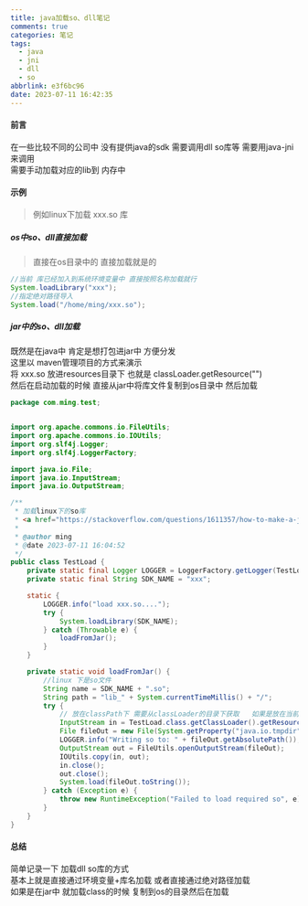 ```yaml
---
title: java加载so、dll笔记
comments: true
categories: 笔记
tags:
  - java
  - jni
  - dll
  - so
abbrlink: e3f6bc96
date: 2023-07-11 16:42:35
---
```

#### 前言  
在一些比较不同的公司中 没有提供java的sdk   需要调用dll  so库等 需要用java-jni来调用     
需要手动加载对应的lib到 内存中
#### 示例   

> 例如linux下加载  xxx.so 库    

##### os中so、dll直接加载   
> 直接在os目录中的 直接加载就是的    

```java
//当前 库已经加入到系统环境变量中 直接按照名称加载就行
System.loadLibrary("xxx");
//指定绝对路径导入 
System.load("/home/ming/xxx.so");
```

##### jar中的so、dll加载    
既然是在java中  肯定是想打包进jar中 方便分发           
这里以 maven管理项目的方式来演示        
将 xxx.so 放进resources目录下  也就是 classLoader.getResource\("")      
然后在启动加载的时候 直接从jar中将库文件复制到os目录中 然后加载   

```java
package com.ming.test;


import org.apache.commons.io.FileUtils;
import org.apache.commons.io.IOUtils;
import org.slf4j.Logger;
import org.slf4j.LoggerFactory;

import java.io.File;
import java.io.InputStream;
import java.io.OutputStream;

/**
 * 加载linux下的so库
 * <a href="https://stackoverflow.com/questions/1611357/how-to-make-a-jar-file-that-includes-dll-files">加载jar中的so库</a>
 *
 * @author ming
 * @date 2023-07-11 16:04:52
 */
public class TestLoad {
    private static final Logger LOGGER = LoggerFactory.getLogger(TestLoad.class);
    private static final String SDK_NAME = "xxx";

    static {
        LOGGER.info("load xxx.so....");
        try {
            System.loadLibrary(SDK_NAME);
        } catch (Throwable e) {
            loadFromJar();
        }
    }

    private static void loadFromJar() {
        //linux 下是so文件
        String name = SDK_NAME + ".so";
        String path = "lib_" + System.currentTimeMillis() + "/";
        try {
            // 放在classPath下 需要从classLoader的目录下获取   如果是放在当前文件的包下 需要 TestLoad.class.getResourceAsStream(name); 即可
            InputStream in = TestLoad.class.getClassLoader().getResourceAsStream(name);
            File fileOut = new File(System.getProperty("java.io.tmpdir") + "/" + path + name);
            LOGGER.info("Writing so to: " + fileOut.getAbsolutePath());
            OutputStream out = FileUtils.openOutputStream(fileOut);
            IOUtils.copy(in, out);
            in.close();
            out.close();
            System.load(fileOut.toString());
        } catch (Exception e) {
            throw new RuntimeException("Failed to load required so", e);
        }
    }
}
```

#### 总结    
简单记录一下 加载dll so库的方式     
基本上就是直接通过环境变量+库名加载 或者直接通过绝对路径加载     
如果是在jar中 就加载class的时候 复制到os的目录然后在加载     


